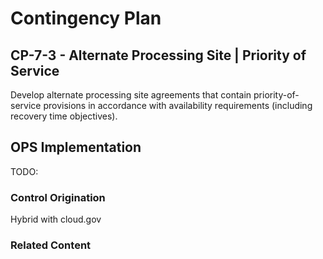 # Contingency Plan
## CP-7-3 - Alternate Processing Site | Priority of Service

Develop alternate processing site agreements that contain priority-of-service provisions in accordance with availability requirements (including recovery time objectives).

## OPS Implementation

TODO:

### Control Origination

Hybrid with cloud.gov

### Related Content
